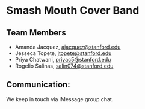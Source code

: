 # Smash Mouth Cover Band 

## Team Members
* Amanda Jacquez, ajacquez@stanford.edu
* Jesseca Topete, jtopete@stanford.edu
* Priya Chatwani, priyac5@stanford.edu
* Rogelio Salinas, salin074@stanford.edu

## Communication: 
We keep in touch via iMessage group chat.
